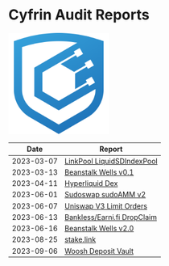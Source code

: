 # Cyfrin Audit Reports

<img src="./cyfrin-logo.png" alt="Cyfrin" width="200" >

| Date       | Report                                                                               |
| ---------- | ------------------------------------------------------------------------------------ |
| 2023-03-07 | [LinkPool LiquidSDIndexPool](./reports/2023-03-07-linkpool_liquid_sd_index_pool.pdf) |
| 2023-03-13 | [Beanstalk Wells v0.1](./reports/2023-03-13-beanstalk_wells_v0.1.pdf)                |
| 2023-04-11 | [Hyperliquid Dex](./reports/2023-04-11-cyfrin-hyperliquid-dex-report.pdf)            |
| 2023-06-01 | [Sudoswap sudoAMM v2](./reports/2023-06-01-sudoswap-report.pdf)                      |
| 2023-06-07 | [Uniswap V3 Limit Orders](./reports/2023-06-07-cyfrin-uniswap-v3-limit-orders.pdf)   |
| 2023-06-13 | [Bankless/Earni.fi DropClaim](./reports/2023-06-13-cyfrin-drop-claim-report-v2.pdf)  |
| 2023-06-16 | [Beanstalk Wells v2.0](./reports/2023-06-16-cyfrin-beanstalk-wells.pdf)              |
| 2023-08-25 | [stake.link](./reports/2023-08-25-cyfrin-stake-link.pdf)              |
| 2023-09-06 | [Woosh Deposit Vault](./reports/2023-09-06-cyfrin-woosh.pdf)              |
